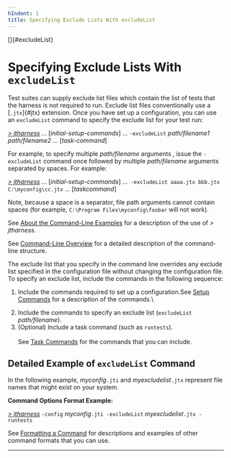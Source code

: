 ```yaml
---
hIndent: 1
title: Specifying Exclude Lists With excludeList
---
```


[]{#excludeList}

# Specifying Exclude Lists With `excludeList`

Test suites can supply exclude list files which contain the list of tests that the harness is not
required to run. Exclude list files conventionally use a [`.jtx`]{#jtx} extension. Once you have set
up a configuration, you can use an `excludeList` command to specify the exclude list for your test
run:

[*\> jtharness*](aboutExamples.html) \... \[*initial-setup-commands*\] \... `-excludeList`
*path/filename1* *path/filename2 \...* \[*task-command*\]

For example, to specify multiple *path/filename* arguments , issue the `-excludeList` command once
followed by multiple *path/filename* arguments separated by spaces. For example:

[*\> jtharness*](aboutExamples.html) \... \[*initial-setup-commands*\]
\...` -excludeList aaaa.jtx bbb.jtx C:\myconfig\cc.jtx` \... \[*taskcommand*\]

Note, because a space is a separator, file path arguments cannot contain spaces (for example,
`C:\Program Files\myconfig\foobar` will not work).

See [About the Command-Line Examples](aboutExamples.html) for a description of the use of *\>
jtharness*.

See [Command-Line Overview](commandLine.html) for a detailed description of the command-line
structure.

The exclude list that you specify in the command line overrides any exclude list specified in the
configuration file without changing the configuration file. To specify an exclude list, include the
commands in the following sequence:

1.  Include the commands required to set up a configuration.See [Setup Commands](setupCommands.html)
    for a description of the commands.\

<!-- -->

2.  Include the commands to specify an exclude list (`excludeList` *path/filename*).
3.  (Optional) Include a task command (such as `runtests`).\
    \
    See [Task Commands](taskCommands.html) for the commands that you can include.

## Detailed Example of `excludeList` Command

In the following example, *myconfig*`.jti` and *myexcludelist*`.jtx` represent file names that might
exist on your system.

**Command Options Format Example:**

[*\> jtharness*](aboutExamples.html) `-config` *myconfig*`.jti -excludeList`
*myexcludelist*`.jtx -runtests`

See [Formatting a Command](formatCommands.html) for descriptions and examples of other command
formats that you can use.

----------------------------------------------------------------------------------------------------


